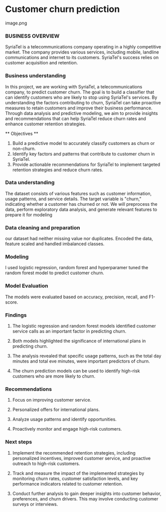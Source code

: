 # Customer churn prediction
image.png
### BUSINESS OVERVIEW
SyriaTel is a telecommunications company operating in a highly competitive market.
The company provides various services, including mobile, landline communications and internet to its customers.
SyriaTel's success relies on customer acquisition and retention.

###  Business understanding
In this project, we are working with SyriaTel, a telecommunications company, to predict customer churn. The goal is to build a classifier that can identify customers who are likely to stop using SyriaTel's services. By understanding the factors contributing to churn, SyriaTel can take proactive measures to retain customers and improve their business performance. Through data analysis and predictive modeling, we aim to provide insights and recommendations that can help SyriaTel reduce churn rates and enhance customer retention strategies.

** Objectives **
1. Build a predictive model to accurately classify customers as churn or non-churn.
2. Identify key factors and patterns that contribute to customer churn in SyriaTel.
3. Provide actionable recommendations for SyriaTel to implement targeted retention strategies and reduce churn rates.

### Data understanding
The dataset consists of various features such as customer information, usage patterns, and service details. The target variable is "churn," indicating whether a customer has churned or not. We will preprocess the data, perform exploratory data analysis, and generate relevant features to prepare it for modeling

### Data cleaning and preparation
our dataset had neither missing value nor duplicates.
Encoded the data, feature scaled and handled imbalanced classes.

### Modeling
I used logistic regression, random forest and hyperparamer tuned the random forest model to predict customer churn.

### Model Evaluation
The models were evaluated based on accuracy, precision, recall, and F1-score.

### Findings 
1. The logistic regression and random forest models identified customer service calls as an important factor in predicting churn.

2. Both models highlighted the significance of international plans in predicting churn.

3. The analysis revealed that specific usage patterns, such as the total day minutes and total eve minutes, were important predictors of churn. 

4. The churn prediction models can be used to identify high-risk customers who are more likely to churn.

### Recommendations
1. Focus on improving customer service.

2. Personalized offers for international plans.

3. Analyze usage patterns and identify opportunities.

4. Proactively monitor and engage high-risk customers.

### Next steps
1. Implement the recommended retention strategies, including personalized incentives, improved customer service, and proactive outreach to high-risk customers.

2. Track and measure the impact of the implemented strategies by monitoring churn rates, customer satisfaction levels, and key performance indicators related to customer retention.

3. Conduct further analysis to gain deeper insights into customer behavior, preferences, and churn drivers. This may involve conducting customer surveys or interviews.